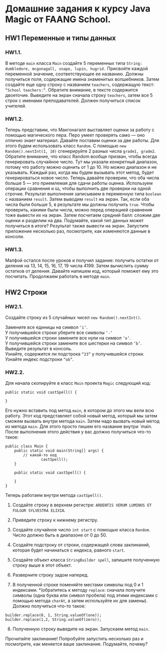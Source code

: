 # Домашние задания к курсу Java Magic от FAANG School.

## HW1 Переменные и типы данных
### HW1.1. 
В методе `main` класса `Main` создайте 5 переменных типа `String: dumbledore, mcgonagall, snape, lupin, hugrid.` 
Присвойте каждой переменной значение, соответствующее ее названию. Должны получиться поля, содержащие имена знаменитых волшебников.
Затем создайте еще одну строку с названием `teachers`, содержащую текст: `“School teachers:“`. Обратите внимание, в тексте содержится двоеточие.
Выведите на экран сначала строку `teachers`, затем все 5 строк с именами преподавателей. Должен получиться список учителей.

### HW1.2. 
Теперь представим, что Макгонагалл выставляет оценки за работу с помощью магического пера. Перо умеет проверять само — оно отлично знает материал.
Давайте поставим оценки за две работы. Для этого будем использовать класс `Random`.
С помощью `new Random().nextInt(1, 10)` сгенерируйте 2 разных числа `grade1, grade2`. 
Обратите внимание, что класс Random вообще призван, чтобы всегда генерировать случайное число. Тут мы указали конкретный диапазон, потому что работу можно оценить от 1 до 10. 
Но можно диапазон и не указывать. Каждый раз, когда мы будем вызывать этот метод, будет генерироваться новое число.
Теперь давайте проверим, что оба числа больше 5 — это приемлемая для сдачи работы оценка. Используем операции сравнения и `&&`, чтобы выполнить две проверки на одной строчке. 
Результат выполнения записываем в переменную типа `boolean` c названием `result`. Затем выводим `result` на экран. 
Так, если оба числа были больше 5, в результате мы должны получить `true`. 
Чтобы проверить, какими были числа, можно перед операцией сравнения тоже вывести их на экран.
Затем посчитаем средний балл: сложим две оценки и разделим на два. Подумайте, какой тип данных может получиться в итоге? Результат также вывести на экран.
Запустите приложение несколько раз, посмотрите, как изменяются данные в консоли.

### HW1.3. 
Малфой остался после уроков и получил задание: получить остатки от деления на 13, 14, 15, 16, 17, 19 числа 4199. Затем вычислить сумму остатков от деления.
Давайте напишем код, который поможет ему это посчитать. Продолжаем работать в методe `main`.

## HW2 Строки
### HW2.1. 
Создайте строку из 5 случайных чисел `new Random().nextInt()`.

Замените все единицы на символ `‘i’`.  
У получившейся строки уберите все символы `‘-’`  
У получившейся строки замените все нули на символ `‘o’`.  
У получившейся строки замените все шестерки на символ `‘b’`.  
Выведите результат в консоль.  
Узнайте, содержится ли подстрока `“23”` у получившейся строки.  
Узнайте индекс подстроки `“ob”`.

### HW2.2.  
Для начала скопируйте в класс `Main` проекта `Magic` следующий код:

```declarative
public static void castSpell() {
        
}
```
Его нужно вставить под метод `main`, в котором до этого мы вели всю работу. 
Этот код представляет собой новый метод, который мы затем сможем вызвать внутри метода `main`. 
Затем надо вызвать новый метод из метода `main`. Для этого просто пишем его название внутри `main. 
После выполнения этого действия у вас должно получиться что-то такое:
```declarative
public class Main {
    public static void main(String[] args) {
        // какой-то код 
				castSpell();
    }

    public static void castSpell() {

    }
}
```
Теперь работаем внутри метода `castSpell()`.
1. Создайте строку в верхнем регистре: `ARDENTIS VERUM LUMINOS ET FULGUR SYLVESTRA ELIXIA`.

2. Приведите строку к нижнему регистру.

3. Создайте случайное число `int start` с помощью класса `Random`. Число должно быть в диапазоне от 0 до 50.

4. Создайте подстроку от строки, содержащей слова заклинаний, которая будет начинаться с индекса, равного `start`.

5. Создайте объект класса `StringBuilder spell`, запишите полученную строку выше в этот объект.

6. Разверните строку задом наперед.

7. В полученной строке поменяйте местами символы под 0 и 1 индексами. 
*(обратитесь к методу `replace`: сначала получите символы (одна буква или символ пробела) под этими индексами с помощью метода `charAt`, а затем используйте их для замены). 
Должно получиться что-то такое:
```declarative
builder.replace(0, 1, String.valueOf(one));
builder.replace(1,2, String.valueOf(zero));
```
8. Полученную строку выведите на экран. Запускаем метод `main`.

Прочитайте заклинание! Попробуйте запустить несколько раз и посмотрите, как меняется ваше заклинание. Подумайте, почему?